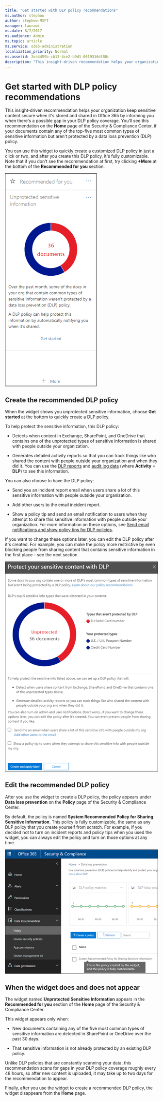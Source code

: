 ```yaml
---
title: "Get started with DLP policy recommendations"
ms.author: stephow
author: stephow-MSFT
manager: laurawi
ms.date: 8/7/2017
ms.audience: Admin
ms.topic: article
ms.service: o365-administration
localization_priority: Normal
ms.assetid: 2ea4459b-cb13-4ce2-b9d1-0619316df88c
description: "This insight-driven recommendation helps your organization keep sensitive content secure when it's stored and shared in Office 365 by informing you when there's a possible gap in your DLP policy coverage. You'll see this recommendation on the Home page of the Security &amp; Compliance Center, if your documents contain any of the top-five most common types of sensitive information but aren't protected by a DLP policy."
---
```


# Get started with DLP policy recommendations

This insight-driven recommendation helps your organization keep sensitive content secure when it's stored and shared in Office 365 by informing you when there's a possible gap in your DLP policy coverage. You'll see this recommendation on the **Home** page of the Security &amp; Compliance Center, if your documents contain any of the top-five most common types of sensitive information but aren't protected by a data loss prevention (DLP) policy. 
  
You can use this widget to quickly create a customized DLP policy in just a click or two, and after you create this DLP policy, it's fully customizable. Note that if you don't see the recommendation at first, try clicking **+More** at the bottom of the **Recommended for you** section. 
  
![Widget named Unprotected sensitive information](media/91bc04d2-6eff-4294-8b73-b2d56d26ffc4.png)
  
## Create the recommended DLP policy

When the widget shows you unprotected sensitive information, choose **Get started** at the bottom to quickly create a DLP policy. 
  
To help protect the sensitive information, this DLP policy:
  
- Detects when content in Exchange, SharePoint, and OneDrive that contains one of the unprotected types of sensitive information is shared with people outside your organization.
    
- Generates detailed activity reports so that you can track things like who shared the content with people outside your organization and when they did it. You can use the [DLP reports](view-the-dlp-reports.md) and [audit log data](search-the-audit-log-in-security-and-compliance.md) (where **Activity** = **DLP**) to see this information.
    
You can also choose to have the DLP policy:
  
- Send you an incident report email when users share a lot of this sensitive information with people outside your organization.
    
- Add other users to the email incident report.
    
- Show a policy tip and send an email notification to users when they attempt to share this sensitive information with people outside your organization. For more information on these options, see [Send email notifications and show policy tips for DLP policies](use-notifications-and-policy-tips.md).
    
If you want to change these options later, you can edit the DLP policy after it's created. For example, you can make the policy more restrictive by even blocking people from sharing content that contains sensitive information in the first place - see the next section.
  
![Settings for the widget named Unprotected sensitive information](media/b6106cbd-1bed-4582-aaef-b678de470c9b.png)
  
## Edit the recommended DLP policy

After you use the widget to create a DLP policy, the policy appears under **Data loss prevention** on the **Policy** page of the Security &amp; Compliance Center. 
  
By default, the policy is named **System Recommended Policy for Sharing Sensitive Information**. This policy is fully customizable, the same as any DLP policy that you create yourself from scratch. For example, if you decided not to turn on incident reports and policy tips when you used the widget, you can always edit the policy and turn on those options at any time.
  
![System Recommended Policy for Sharing Sensitive Information](media/2fc49f25-ec25-4433-add4-d60f73888f13.png)
  
## When the widget does and does not appear

The widget named **Unprotected Sensitive Information** appears in the **Recommended for you** section of the **Home** page of the Security &amp; Compliance Center. 
  
This widget appears only when:
  
- New documents containing any of the five most common types of sensitive information are detected in SharePoint or OneDrive over the past 30 days.
    
- That sensitive information is not already protected by an existing DLP policy.
    
Unlike DLP policies that are constantly scanning your data, this recommendation scans for gaps in your DLP policy coverage roughly every 48 hours, so after new content is uploaded, it may take up to two days for the recommendation to appear.
  
Finally, after you use the widget to create a recommended DLP policy, the widget disappears from the **Home** page. 
  

